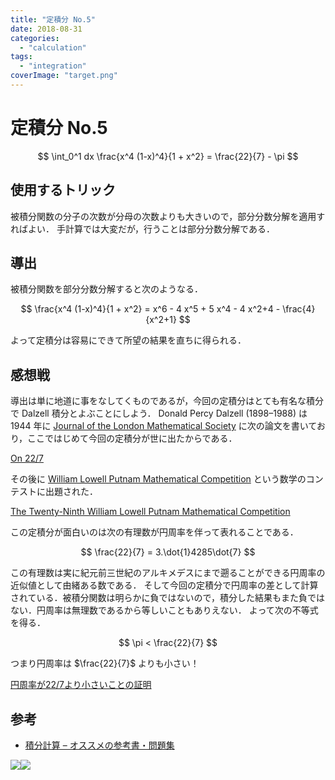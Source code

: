 ```yaml
---
title: "定積分 No.5"
date: 2018-08-31
categories: 
  - "calculation"
tags: 
  - "integration"
coverImage: "target.png"
---
```


# 定積分 No.5

$$ \int_0^1 dx \frac{x^4 (1-x)^4}{1 + x^2} = \frac{22}{7} - \pi $$

## 使用するトリック

被積分関数の分子の次数が分母の次数よりも大きいので，部分分数分解を適用すればよい． 手計算では大変だが，行うことは部分分数分解である．

## 導出

被積分関数を部分分数分解すると次のようなる．

$$ \frac{x^4 (1-x)^4}{1 + x^2} = x^6 - 4 x^5 + 5 x^4 - 4 x^2+4 - \frac{4}{x^2+1} $$

よって定積分は容易にできて所望の結果を直ちに得られる．

## 感想戦

導出は単に地道に事をなしてくものであるが，今回の定積分はとても有名な積分で Dalzell 積分とよぶことにしよう． Donald Percy Dalzell (1898–1988) は 1944 年に [Journal of the London Mathematical Society](https://www.lms.ac.uk/publications/jlms) に次の論文を書いており，ここではじめて今回の定積分が世に出たからである．

[On 22/7](https://londmathsoc.onlinelibrary.wiley.com/doi/pdf/10.1112/jlms/19.75_Part_3.133)

その後に [William Lowell Putnam Mathematical Competition](https://en.wikipedia.org/wiki/William_Lowell_Putnam_Mathematical_Competition) という数学のコンテストに出題された．

[The Twenty-Ninth William Lowell Putnam Mathematical Competition](https://books.google.co.jp/books?id=HNLRgSGZrWMC&pg=PA9&dq=December-7-1968+Putnam+Mathematical-Competition&ei=DZCfR4iRJJu4sgPRu-CwCg&sig=u4-SIYyVtV3rbwN-p56c42BGUKw&redir_esc=y&hl=ja#v=onepage&q=December-7-1968%20Putnam%20Mathematical-Competition&f=false)

この定積分が面白いのは次の有理数が円周率を伴って表れることである．

$$ \frac{22}{7} = 3.\dot{1}4285\dot{7} $$

この有理数は実に紀元前三世紀のアルキメデスにまで遡ることができる円周率の近似値として由緒ある数である． そして今回の定積分で円周率の差として計算されている．被積分関数は明らかに負ではないので，積分した結果もまた負ではない．円周率は無理数であるから等しいこともありえない． よって次の不等式を得る．

$$ \pi < \frac{22}{7} $$

つまり円周率は $\frac{22}{7}$ よりも小さい！

[円周率が22/7より小さいことの証明](https://ja.wikipedia.org/wiki/円周率が22/7より小さいことの証明)

## 参考

- [積分計算 – オススメの参考書・問題集](https://mathrelish.com/calculation/recommended-books-in-integral-calculus)

[![](images/q)](https://www.amazon.co.jp/gp/product/1493912763/ref=as_li_ss_il?ie=UTF8&linkCode=li3&tag=alexandritefi-22&linkId=a5286db3f4f2b51f66db8f1437793841&language=ja_JP)![](images/ir)

<script type="text/javascript">amzn_assoc_ad_type ="responsive_search_widget"; amzn_assoc_tracking_id ="alexandritefi-22"; amzn_assoc_marketplace ="amazon"; amzn_assoc_region ="JP"; amzn_assoc_placement =""; amzn_assoc_search_type = "search_widget";amzn_assoc_width ="auto"; amzn_assoc_height ="auto"; amzn_assoc_default_search_category =""; amzn_assoc_default_search_key ="積分";amzn_assoc_theme ="light"; amzn_assoc_bg_color ="FFFFFF";</script>

<script src="//z-fe.amazon-adsystem.com/widgets/q?ServiceVersion=20070822&amp;Operation=GetScript&amp;ID=OneJS&amp;WS=1&amp;Marketplace=JP"></script>
